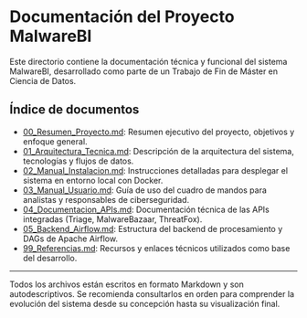 # Documentación del Proyecto MalwareBI

Este directorio contiene la documentación técnica y funcional del sistema MalwareBI, desarrollado como parte de un Trabajo de Fin de Máster en Ciencia de Datos.

## Índice de documentos

- [00_Resumen_Proyecto.md](00_Resumen_Proyecto.md): Resumen ejecutivo del proyecto, objetivos y enfoque general.
- [01_Arquitectura_Tecnica.md](01_Arquitectura_Tecnica.md): Descripción de la arquitectura del sistema, tecnologías y flujos de datos.
- [02_Manual_Instalacion.md](02_Manual_Instalacion.md): Instrucciones detalladas para desplegar el sistema en entorno local con Docker.
- [03_Manual_Usuario.md](03_Manual_Usuario.md): Guía de uso del cuadro de mandos para analistas y responsables de ciberseguridad.
- [04_Documentacion_APIs.md](04_Documentacion_APIs.md): Documentación técnica de las APIs integradas (Triage, MalwareBazaar, ThreatFox).
- [05_Backend_Airflow.md](05_Backend_Airflow.md): Estructura del backend de procesamiento y DAGs de Apache Airflow.
- [99_Referencias.md](99_Referencias.md): Recursos y enlaces técnicos utilizados como base del desarrollo.

---

Todos los archivos están escritos en formato Markdown y son autodescriptivos. Se recomienda consultarlos en orden para comprender la evolución del sistema desde su concepción hasta su visualización final.
